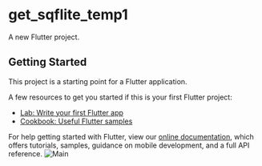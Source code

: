 # get_sqflite_temp1

A new Flutter project.

## Getting Started

This project is a starting point for a Flutter application.

A few resources to get you started if this is your first Flutter project:

- [Lab: Write your first Flutter app](https://flutter.dev/docs/get-started/codelab)
- [Cookbook: Useful Flutter samples](https://flutter.dev/docs/cookbook)

For help getting started with Flutter, view our
[online documentation](https://flutter.dev/docs), which offers tutorials,
samples, guidance on mobile development, and a full API reference.
![Main](https://images.kage2k.com:13018/images/2021/10/17/Simulator-Screen-Shot---iPhone-13---2021-10-17-at-15.43.52.png)
